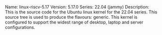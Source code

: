 Name:    linux-riscv-5.17
Version: 5.17.0
Series:  22.04 (jammy)
Description:
    This is the source code for the Ubuntu linux kernel for the 22.04 series. This
    source tree is used to produce the flavours: generic.
    This kernel is configured to support the widest range of desktop, laptop and
    server configurations.
